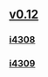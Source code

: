 ## [v0.12](https://github.com/littleflute/blcd18/edit/main/README.md)
### [i4308](i4308)
### [i4309](i4309)

